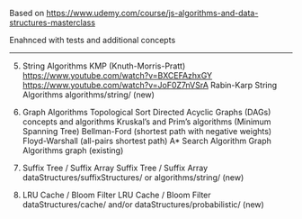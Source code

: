 Based on https://www.udemy.com/course/js-algorithms-and-data-structures-masterclass

Enahnced with tests and additional concepts

---

5. String Algorithms
   KMP (Knuth-Morris-Pratt)
   https://www.youtube.com/watch?v=BXCEFAzhxGY
   https://www.youtube.com/watch?v=JoF0Z7nVSrA
   Rabin-Karp
   String Algorithms algorithms/string/ (new)

6. Graph Algorithms
   Topological Sort
   Directed Acyclic Graphs (DAGs) concepts and algorithms
   Kruskal’s and Prim’s algorithms (Minimum Spanning Tree)
   Bellman-Ford (shortest path with negative weights)
   Floyd-Warshall (all-pairs shortest path)
   A\* Search Algorithm
   Graph Algorithms graph (existing)

7. Suffix Tree / Suffix Array
   Suffix Tree / Suffix Array dataStructures/suffixStructures/ or algorithms/string/ (new)

8. LRU Cache / Bloom Filter
   LRU Cache / Bloom Filter dataStructures/cache/ and/or dataStructures/probabilistic/ (new)
